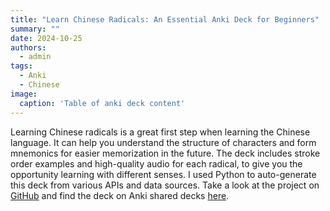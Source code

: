 ```yaml
---
title: "Learn Chinese Radicals: An Essential Anki Deck for Beginners"
summary: ""
date: 2024-10-25
authors:
  - admin
tags:
  - Anki
  - Chinese
image:
  caption: 'Table of anki deck content'
---
```



Learning Chinese radicals is a great first step when learning the Chinese language. It can help you understand the structure of characters and form mnemonics for easier memorization in the future. The deck includes stroke order examples and high-quality audio for each radical, to give you the opportunity learning with different senses. I used Python to auto-generate this deck from various APIs and data sources. Take a look at the project on [GitHub](https://github.com/jay-pee/Anki-Chinese-Radicals-Deck-Plus) and find the deck on Anki shared decks [here](https://ankiweb.net/shared/info/1732259414).
